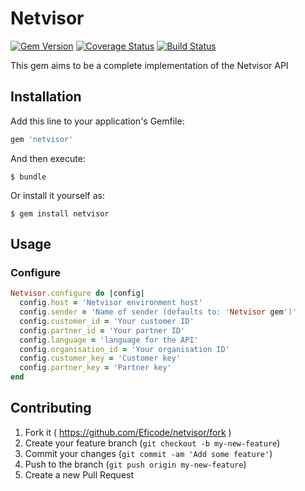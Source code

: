 # Netvisor
[![Gem Version](https://badge.fury.io/rb/netvisor.svg)](http://badge.fury.io/rb/netvisor)
[![Coverage Status](https://coveralls.io/repos/Eficode/netvisor/badge.png)](https://coveralls.io/r/Eficode/netvisor)
[![Build Status](https://travis-ci.org/Eficode/netvisor.svg?branch=master)](https://travis-ci.org/Eficode/netvisor)

This gem aims to be a complete implementation of the Netvisor API

## Installation

Add this line to your application's Gemfile:

```ruby
gem 'netvisor'
```

And then execute:

    $ bundle

Or install it yourself as:

    $ gem install netvisor

## Usage

### Configure

```ruby
Netvisor.configure do |config|
  config.host = 'Netvisor environment host'
  config.sender = 'Name of sender (defaults to: 'Netvisor gem')'
  config.customer_id = 'Your customer ID'
  config.partner_id = 'Your partner ID'
  config.language = 'language for the API'
  config.organisation_id = 'Your organisation ID'
  config.customer_key = 'Customer key'
  config.partner_key = 'Partner key'
end
```

## Contributing

1. Fork it ( https://github.com/Eficode/netvisor/fork )
2. Create your feature branch (`git checkout -b my-new-feature`)
3. Commit your changes (`git commit -am 'Add some feature'`)
4. Push to the branch (`git push origin my-new-feature`)
5. Create a new Pull Request
